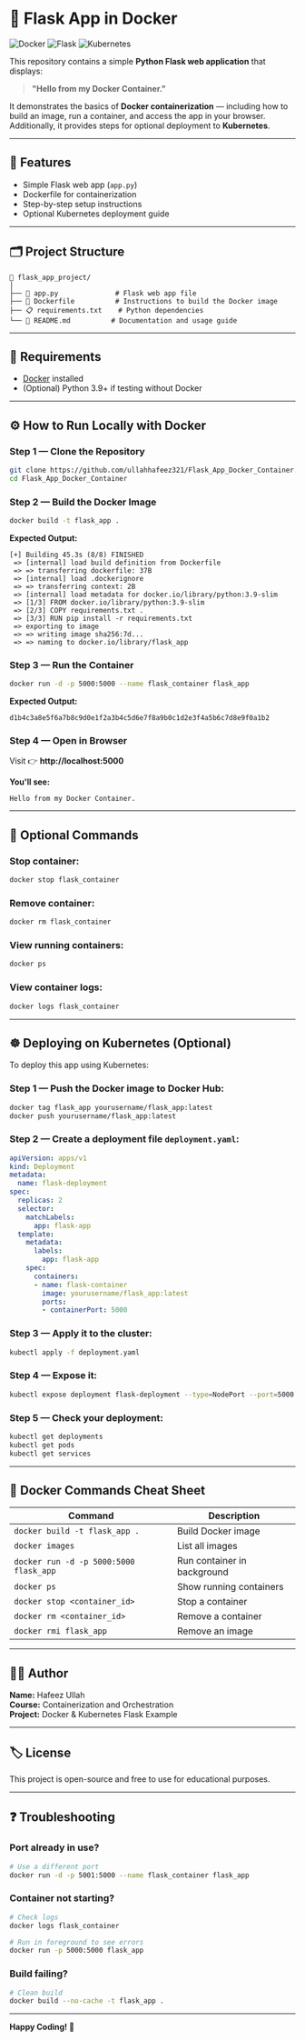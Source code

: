 # 🐳 Flask App in Docker

![Docker](https://img.shields.io/badge/Docker-✓-blue?logo=docker)
![Flask](https://img.shields.io/badge/Flask-✓-green?logo=flask)
![Kubernetes](https://img.shields.io/badge/Kubernetes-✓-blue?logo=kubernetes)

This repository contains a simple **Python Flask web application** that displays:

> **"Hello from my Docker Container."**

It demonstrates the basics of **Docker containerization** — including how to build an image, run a container, and access the app in your browser.  
Additionally, it provides steps for optional deployment to **Kubernetes**.

---

## 🚀 Features
- Simple Flask web app (`app.py`)
- Dockerfile for containerization  
- Step-by-step setup instructions
- Optional Kubernetes deployment guide

---

## 🗂️ Project Structure

```
📁 flask_app_project/
│
├── 🐍 app.py              # Flask web app file
├── 🐳 Dockerfile          # Instructions to build the Docker image
├── 📋 requirements.txt    # Python dependencies
└── 📖 README.md          # Documentation and usage guide
```

---

## 🧰 Requirements
- [Docker](https://www.docker.com/products/docker-desktop) installed  
- (Optional) Python 3.9+ if testing without Docker

---

## ⚙️ How to Run Locally with Docker

### Step 1 — Clone the Repository
```bash
git clone https://github.com/ullahhafeez321/Flask_App_Docker_Container.git
cd Flask_App_Docker_Container
```

### Step 2 — Build the Docker Image
```bash
docker build -t flask_app .
```

**Expected Output:**
```
[+] Building 45.3s (8/8) FINISHED
 => [internal] load build definition from Dockerfile
 => => transferring dockerfile: 37B
 => [internal] load .dockerignore
 => => transferring context: 2B
 => [internal] load metadata for docker.io/library/python:3.9-slim
 => [1/3] FROM docker.io/library/python:3.9-slim
 => [2/3] COPY requirements.txt .
 => [3/3] RUN pip install -r requirements.txt
 => exporting to image
 => => writing image sha256:7d...
 => => naming to docker.io/library/flask_app
```

### Step 3 — Run the Container
```bash
docker run -d -p 5000:5000 --name flask_container flask_app
```

**Expected Output:**
```
d1b4c3a8e5f6a7b8c9d0e1f2a3b4c5d6e7f8a9b0c1d2e3f4a5b6c7d8e9f0a1b2
```

### Step 4 — Open in Browser

Visit 👉 **http://localhost:5000**

**You'll see:**
```
Hello from my Docker Container.
```

---

## 🧹 Optional Commands

### Stop container:
```bash
docker stop flask_container
```

### Remove container:
```bash
docker rm flask_container
```

### View running containers:
```bash
docker ps
```

### View container logs:
```bash
docker logs flask_container
```

---

## ☸️ Deploying on Kubernetes (Optional)

To deploy this app using Kubernetes:

### Step 1 — Push the Docker image to Docker Hub:
```bash
docker tag flask_app yourusername/flask_app:latest
docker push yourusername/flask_app:latest
```

### Step 2 — Create a deployment file `deployment.yaml`:
```yaml
apiVersion: apps/v1
kind: Deployment
metadata:
  name: flask-deployment
spec:
  replicas: 2
  selector:
    matchLabels:
      app: flask-app
  template:
    metadata:
      labels:
        app: flask-app
    spec:
      containers:
      - name: flask-container
        image: yourusername/flask_app:latest
        ports:
        - containerPort: 5000
```

### Step 3 — Apply it to the cluster:
```bash
kubectl apply -f deployment.yaml
```

### Step 4 — Expose it:
```bash
kubectl expose deployment flask-deployment --type=NodePort --port=5000
```

### Step 5 — Check your deployment:
```bash
kubectl get deployments
kubectl get pods
kubectl get services
```

---

## 🐳 Docker Commands Cheat Sheet

| Command | Description |
|---------|-------------|
| `docker build -t flask_app .` | Build Docker image |
| `docker images` | List all images |
| `docker run -d -p 5000:5000 flask_app` | Run container in background |
| `docker ps` | Show running containers |
| `docker stop <container_id>` | Stop a container |
| `docker rm <container_id>` | Remove a container |
| `docker rmi flask_app` | Remove an image |

---

## 👨‍💻 Author

**Name:** Hafeez Ullah  
**Course:** Containerization and Orchestration  
**Project:** Docker & Kubernetes Flask Example

---

## 🏷️ License

This project is open-source and free to use for educational purposes.

---

## ❓ Troubleshooting

### Port already in use?
```bash
# Use a different port
docker run -d -p 5001:5000 --name flask_container flask_app
```

### Container not starting?
```bash
# Check logs
docker logs flask_container

# Run in foreground to see errors
docker run -p 5000:5000 flask_app
```

### Build failing?
```bash
# Clean build
docker build --no-cache -t flask_app .
```

---

**Happy Coding! 🐳**

